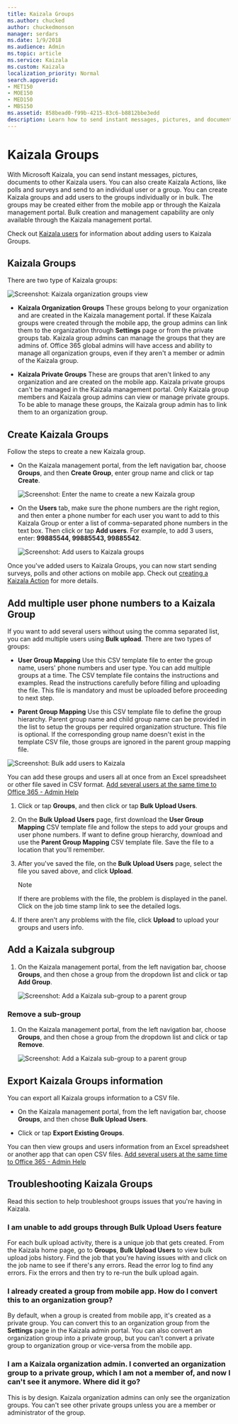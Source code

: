 ```yaml
---
title: Kaizala Groups
ms.author: chucked
author: chuckedmonson
manager: serdars
ms.date: 1/9/2018
ms.audience: Admin
ms.topic: article
ms.service: Kaizala
ms.custom: Kaizala
localization_priority: Normal
search.appverid:
- MET150
- MOE150
- MED150
- MBS150
ms.assetid: 858bead0-f99b-4215-83c6-b8812bbe3edd
description: Learn how to send instant messages, pictures, and documents to groups of Kaizala users.
---
```


# Kaizala Groups

With Microsoft Kaizala, you can send instant messages, pictures, documents to other Kaizala users. You can also create Kaizala Actions, like polls and surveys and send to an individual user or a group. You can create Kaizala groups and add users to the groups individually or in bulk. The groups may be created either from the mobile app or through the Kaizala management portal. Bulk creation and management capability are only available through the Kaizala management portal.
  
Check out [Kaizala users](users.md) for information about adding users to Kaizala Groups. 
  
## Kaizala Groups

There are two type of Kaizala groups:
  
![Screenshot: Kaizala organization groups view](media/c05e9bd2-05cb-4178-a44a-053e01db36bc.png)
  
- **Kaizala Organization Groups** These groups belong to your organization and are created in the Kaizala management portal. If these Kaizala groups were created through the mobile app, the group admins can link them to the organization through **Settings** page or from the private groups tab. Kaizala group admins can manage the groups that they are admins of. Office 365 global admins will have access and ability to manage all organization groups, even if they aren't a member or admin of the Kaizala group. 
    
- **Kaizala Private Groups** These are groups that aren't linked to any organization and are created on the mobile app. Kaizala private groups can't be managed in the Kaizala management portal. Only Kaizala group members and Kaizala group admins can view or manage private groups. To be able to manage these groups, the Kaizala group admin has to link them to an organization group. 
    
## Create Kaizala Groups

Follow the steps to create a new Kaizala group.
  
- On the Kaizala management portal, from the left navigation bar, choose **Groups**, and then **Create Group**, enter group name and click or tap **Create**. 
    
    ![Screenshot: Enter the name to create a new Kaizala group](media/f913453e-6a66-45bd-a51c-114ebf5be0d7.png)
  
- On the **Users** tab, make sure the phone numbers are the right region, and then enter a phone number for each user you want to add to this Kaizala Group or enter a list of comma-separated phone numbers in the text box. Then click or tap **Add users**. For example, to add 3 users, enter: **99885544, 99885543, 99885542**. 
    
    ![Screenshot: Add users to Kaizala groups](media/d71f75ba-24bb-443c-8cfe-f46a4c95d9b3.png)
  
Once you've added users to Kaizala Groups, you can now start sending surveys, polls and other actions on mobile app. Check out [creating a Kaizala Action](actions.md) for more details. 
  
## Add multiple user phone numbers to a Kaizala Group

If you want to add several users without using the comma separated list, you can add multiple users using **Bulk upload**. There are two types of groups: 
  
- **User Group Mapping** Use this CSV template file to enter the group name, users' phone numbers and user type. You can add multiple groups at a time. The CSV template file contains the instructions and examples. Read the instructions carefully before filling and uploading the file. This file is mandatory and must be uploaded before proceeding to next step. 
    
- **Parent Group Mapping** Use this CSV template file to define the group hierarchy. Parent group name and child group name can be provided in the list to setup the groups per required organization structure. This file is optional. If the corresponding group name doesn't exist in the template CSV file, those groups are ignored in the parent group mapping file. 
    
![Screenshot: Bulk add users to Kaizala](media/8f4f5b63-ae6e-4aac-959f-a9022612a058.png)
  
You can add these groups and users all at once from an Excel spreadsheet or other file saved in CSV format. [Add several users at the same time to Office 365 - Admin Help](https://support.office.com/article/1f5767ed-e717-4f24-969c-6ea9d412ca88#__toc316652088)
  
1. Click or tap **Groups**, and then click or tap **Bulk Upload Users**. 
    
2. On the **Bulk Upload Users** page, first download the **User Group Mapping** CSV template file and follow the steps to add your groups and user phone numbers. If want to define group hierarchy, download and use the **Parent Group Mapping** CSV template file. Save the file to a location that you'll remember. 
    
3. After you've saved the file, on the **Bulk Upload Users** page, select the file you saved above, and click **Upload**. 
    
    > [!NOTE]
    > If there are problems with the file, the problem is displayed in the panel. Click on the job time stamp link to see the detailed logs. 
  
4. If there aren't any problems with the file, click **Upload** to upload your groups and users info. 
    
## Add a Kaizala subgroup

1. On the Kaizala management portal, from the left navigation bar, choose **Groups**, and then chose a group from the dropdown list and click or tap **Add Group**. 
    
    ![Screenshot: Add a Kaizala  sub-group to a parent group](media/890765a2-9e2e-409f-88fa-0e478dfeb0c6.png)
  
### Remove a sub-group

1. On the Kaizala management portal, from the left navigation bar, choose **Groups**, and then chose a group from the dropdown list and click or tap **Remove**. 
    
    ![Screenshot: Add a Kaizala  sub-group to a parent group](media/890765a2-9e2e-409f-88fa-0e478dfeb0c6.png)
  
## Export Kaizala Groups information

You can export all Kaizala groups information to a CSV file.
  
- On the Kaizala management portal, from the left navigation bar, choose **Groups**, and then chose **Bulk Upload Users**. 
    
- Click or tap **Export Existing Groups**. 
    
You can then view groups and users information from an Excel spreadsheet or another app that can open CSV files. [Add several users at the same time to Office 365 - Admin Help](https://support.office.com/article/1f5767ed-e717-4f24-969c-6ea9d412ca88#__toc316652088)
  
## Troubleshooting Kaizala Groups

Read this section to help troubleshoot groups issues that you're having in Kaizala.
  
### I am unable to add groups through Bulk Upload Users feature

For each bulk upload activity, there is a unique job that gets created. From the Kaizala home page, go to **Groups**, **Bulk Upload Users** to view bulk upload jobs history. Find the job that you're having issues with and click on the job name to see if there's any errors. Read the error log to find any errors. Fix the errors and then try to re-run the bulk upload again. 
  
### I already created a group from mobile app. How do I convert this to an organization group?

By default, when a group is created from mobile app, it's created as a private group. You can convert this to an organization group from the **Settings** page in the Kaizala admin portal. You can also convert an organization group into a private group, but you can't convert a private group to organization group or vice-versa from the mobile app. 
  
### I am a Kaizala organization admin. I converted an organization group to a private group, which I am not a member of, and now I can't see it anymore. Where did it go?

This is by design. Kaizala organization admins can only see the organization groups. You can't see other private groups unless you are a member or administrator of the group.
  

